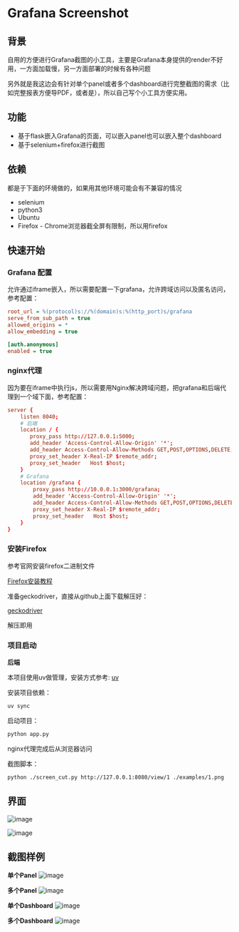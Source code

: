 # Grafana Screenshot

## 背景

自用的方便进行Grafana截图的小工具，主要是Grafana本身提供的render不好用，一方面加载慢，另一方面部署的时候有各种问题

另外就是我这边会有针对单个panel或者多个dashboard进行完整截图的需求（比如完整报表方便导PDF，或者是），所以自己写个小工具方便实用。

## 功能

- 基于flask嵌入Grafana的页面，可以嵌入panel也可以嵌入整个dashboard
- 基于selenium+firefox进行截图

## 依赖

都是于下面的环境做的，如果用其他环境可能会有不兼容的情况

- selenium
- python3
- Ubuntu
- Firefox - Chrome浏览器截全屏有限制，所以用firefox

## 快速开始


### Grafana 配置

允许通过iframe嵌入，所以需要配置一下grafana，允许跨域访问以及匿名访问，参考配置：

```ini
root_url = %(protocol)s://%(domain)s:%(http_port)s/grafana
serve_from_sub_path = true
allowed_origins = *
allow_embedding = true

[auth.anonymous]
enabled = true
```

### nginx代理
因为要在iframe中执行js，所以需要用Nginx解决跨域问题，把grafana和后端代理到一个域下面，参考配置：

```conf
server {
    listen 8040;
    # 后端
    location / {
       proxy_pass http://127.0.0.1:5000;
       add_header 'Access-Control-Allow-Origin' '*';
       add_header Access-Control-Allow-Methods GET,POST,OPTIONS,DELETE;
       proxy_set_header X-Real-IP $remote_addr;
       proxy_set_header   Host $host;
    }
    # Grafana
    location /grafana {
        proxy_pass http://10.0.0.1:3000/grafana;
        add_header 'Access-Control-Allow-Origin' '*';
        add_header Access-Control-Allow-Methods GET,POST,OPTIONS,DELETE;
        proxy_set_header X-Real-IP $remote_addr;
        proxy_set_header   Host $host;
    }
}
```


### 安装Firefox

参考官网安装firefox二进制文件

[Firefox安装教程](https://support.mozilla.org/zh-CN/kb/install-firefox-linux)

准备geckodriver，直接从github上面下载解压好：

[geckodriver](https://github.com/mozilla/geckodriver/releases)

解压即用

### 项目启动

**后端**

本项目使用uv做管理，安装方式参考: [uv](https://github.com/astral-sh/uv)

安装项目依赖：

```bash
uv sync
```

启动项目：

```bash
python app.py
```

nginx代理完成后从浏览器访问

截图脚本：

```bash
python ./screen_cut.py http://127.0.0.1:8080/view/1 ./examples/1.png
```
## 界面

![image](./examples/index.png)

![image](./examples/config.png)

## 截图样例

**单个Panel**
![image](./examples/panel.png)

**多个Panel**
![image](./examples/panel2.png)

**单个Dashboard**
![image](./examples/dashboard.png)


**多个Dashboard**
![image](./examples/dashboard2.png)